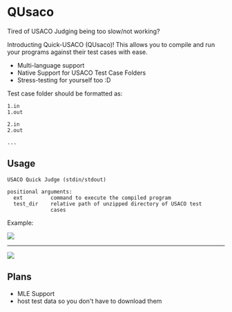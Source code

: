 # QUsaco

Tired of USACO Judging being too slow/not working?

Introducting Quick-USACO (QUsaco)! This allows you to compile and run your programs against their test cases with ease.

- Multi-language support
- Native Support for USACO Test Case Folders
- Stress-testing for yourself too :D

Test case folder should be formatted as:

```
1.in
1.out

2.in
2.out

...
```

## Usage

```
USACO Quick Judge (stdin/stdout)

positional arguments:
  ext         command to execute the compiled program
  test_dir    relative path of unzipped directory of USACO test
              cases
```

Example:

![](https://i.imgur.com/yBiDvCo.png)

---

![](https://i.imgur.com/HbiyeQo.png)

## Plans

- MLE Support
- host test data so you don't have to download them
